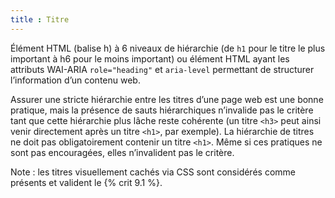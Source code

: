 ```yaml
---
title : Titre
---
```


Élément HTML (balise h) à 6 niveaux de hiérarchie (de `h1` pour le titre le plus important à h6 pour le moins important) ou élément HTML ayant les attributs WAI-ARIA `role="heading"` et `aria-level` permettant de structurer l’information d’un contenu web.

Assurer une stricte hiérarchie entre les titres d’une page web est une bonne pratique, mais la présence de sauts hiérarchiques n’invalide pas le critère tant que cette hiérarchie plus lâche reste cohérente (un titre `<h3>` peut ainsi venir directement après un titre `<h1>`, par exemple). La hiérarchie de titres ne doit pas obligatoirement contenir un titre `<h1>`. Même si ces pratiques ne sont pas encouragées, elles n’invalident pas le critère.


Note : les titres visuellement cachés via CSS sont considérés comme présents et valident le {% crit 9.1 %}.
